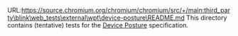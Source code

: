 URL:https://source.chromium.org/chromium/chromium/src/+/main:third_party\blink\web_tests\external\wpt\device-posture\README.md
This directory contains (tentative) tests for the
[Device Posture](https://w3c.github.io/device-posture/) specification.
